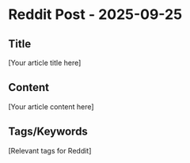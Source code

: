 # Reddit Post - 2025-09-25

## Title
[Your article title here]

## Content
[Your article content here]

## Tags/Keywords
[Relevant tags for Reddit]

